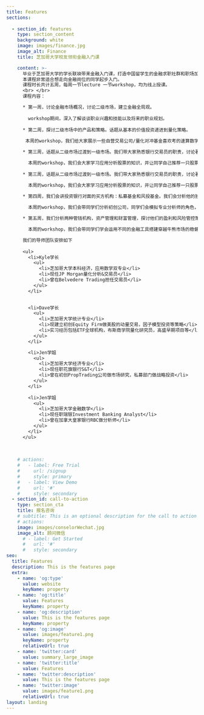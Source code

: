 ```yaml
---
title: Features
sections:
  
  - section_id: features
    type: section_content
    background: white
    image: images/finance.jpg
    image_alt: Finance 
    title: 芝加哥大学校友领衔金融入门课

    content: >-
      毕业于芝加哥大学的学长联袂带来金融入门课，打造中国留学生的金融求职社群和职场加速器。
      本课程非常适合想走向金融岗位的同学起步入门。
      课程时长共计五周，每周一节lecture 一节workshop，均为线上授课。
      <br> </br>
      课程内容：

      * 第一周，讨论金融市场概况，讨论二级市场，建立金融全局观。
      
        workshop期间，深入了解谈谈职业兴趣和技能以及将来的职业规划。
  
      * 第二周，探讨二级市场中的产品和策略。话题从基本的价值投资递进到量化策略。
      
       本周的workshop，我们给大家展示一些自营交易公司/量化对冲基金喜欢考的速算数学题，以及做市类型游戏等，挖掘大家对于交易和投资的兴趣。

      * 第三周，话题从二级市场过渡到一级市场。我们带大家熟悉银行交易员的职责，讨论著名的投资银行部门（IBD），并通过案例介绍投行如何在金融界运筹帷幄。

        本周的workshop，我们会大家学习应用分析股票的知识，并让同学自己推荐一只股票，并且从不同角度分析选股理由
      
      * 第三周，话题从二级市场过渡到一级市场。我们带大家熟悉银行交易员的职责，讨论著名的投资银行部门（IBD），并通过案例介绍投行如何在金融界运筹帷幄。

        本周的workshop，我们会大家学习应用分析股票的知识，并让同学自己推荐一只股票，并且从不同角度分析选股理由
      
      * 第四周，我们会讲投资银行对面的买方机构：私募基金和风投基金。我们会分析他的独特吸引力和投资决策。

        本周的workshop，我们会带同学们分析初创公司，同学们会模拟专业分析师的角色，做详尽的市场调查

      * 第五周，我们分析两种管钱机构，资产管理和财富管理，探讨他们的盈利和风险管控策略。

        本周的workshop，我们会带同学们学会运用不同的金融工具搭建穿越牛熊市场的稳健策略。在结课的同时，我们也会给大家介绍哪些之后的资源可以持续助力

      我们的导师团队安排如下
      
      <ul>
        <li>Kyle学长
          <ul>
            <li>芝加哥大学本科经济，应用数学双专业</li>
            <li>现任JP Morgan量化分析&交易员</li>
            <li>曾在Belvedere Trading担任交易员</li>
          </ul>
        </li>
        

        <li>Dave学长
          <ul>
            <li>芝加哥大学统计专业</li>
            <li>现建立初创Equity Firm做美股的动量交易，因子模型投资等策略</li>
            <li>实习经历包括ETF全球机构，布斯商学院量化研究员，高盛早期项目等</li>
          </ul>
        </li>

        <li>Jen学姐
          <ul>
            <li>芝加哥大学经济专业</li>
            <li>现任职花旗银行S&T</li>
            <li>曾在初创PropTrading公司做市场研究，私募部门做战略投资</li>
          </ul>
        </li>
        
        <li>Jen学姐
          <ul>
            <li>芝加哥大学金融数学</li>
            <li>现任职瑞银Investment Banking Analyst</li>
            <li>曾在加拿大皇家银行RBC做分析师</li>
          </ul>
        </li>
      </ul>
      
    
      
    # actions:
    #   - label: Free Trial
    #     url: /signup
    #     style: primary
    #   - label: View Demo
    #     url: '#'
    #     style: secondary
  - section_id: call-to-action
    type: section_cta
    title: 报名咨询
    # subtitle: This is an optional description for the call to action block.
    # actions:
    image: images/conselorWechat.jpg
    image_alt: 顾问微信
      # - label: Get Started
      #   url: '#'
      #   style: secondary
seo:
  title: Features
  description: This is the features page
  extra:
    - name: 'og:type'
      value: website
      keyName: property
    - name: 'og:title'
      value: Features
      keyName: property
    - name: 'og:description'
      value: This is the features page
      keyName: property
    - name: 'og:image'
      value: images/feature1.png
      keyName: property
      relativeUrl: true
    - name: 'twitter:card'
      value: summary_large_image
    - name: 'twitter:title'
      value: Features
    - name: 'twitter:description'
      value: This is the features page
    - name: 'twitter:image'
      value: images/feature1.png
      relativeUrl: true
layout: landing
---
```

